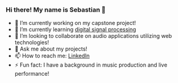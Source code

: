 ### Hi there! My name is Sebastian 👋

<!--
**hedgeh0gpie/hedgeh0gpie** is a ✨ _special_ ✨ repository because its `README.md` (this file) appears on your GitHub profile.-->

- 🔭 I’m currently working on my capstone project!
- 🌱 I’m currently learning [digital signal processing](https://www.udemy.com/course/java-digital-signal-processing-dsp/)
- 👯 I’m looking to collaborate on audio applications utilizing web technologies!
- 💬 Ask me about my projects!
- 📫 How to reach me: [LinkedIn](https://www.linkedin.com/in/john-sebastian-mckelvey/)
- ⚡ Fun fact: I have a background in music production and live performance!

